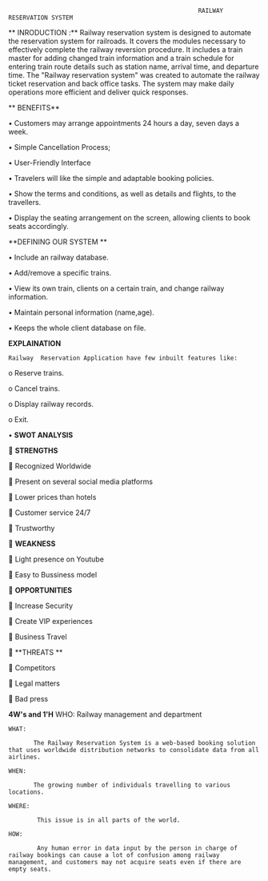                                                          RAILWAY RESERVATION SYSTEM 
  ** INRODUCTION :**
Railway reservation system is designed to automate the reservation system for railroads. It covers the modules necessary to effectively complete the railway reversion procedure. It includes a train master for adding changed train information and a train schedule for entering train route details such as station name, arrival time, and departure time. The "Railway reservation system" was created to automate the railway ticket reservation and back office tasks. The system may make daily operations more efficient and deliver quick responses.
 
** BENEFITS** 

• Customers may arrange appointments 24 hours a day, seven days a week.

• Simple Cancellation Process; 

• User-Friendly Interface

• Travelers will like the simple and adaptable booking policies.

• Show the terms and conditions, as well as details and flights, to the travellers.

• Display the seating arrangement on the screen, allowing clients to book seats accordingly.

**DEFINING OUR SYSTEM **

• Include an railway database.

• Add/remove a specific trains.

• View its own train, clients on a certain train, and change railway information.

• Maintain personal information (name,age).

• Keeps the whole client database on file.


**EXPLAINATION**

	Railway  Reservation Application have few inbuilt features like:
	
o	Reserve trains.

o	Cancel trains.

o	Display railway records.

o	Exit.

•	**SWOT ANALYSIS**

	**STRENGTHS**

  	Recognized Worldwide
  
  	Present on several social media platforms 
  
  	Lower prices than hotels
  
  	Customer service 24/7
  
  	Trustworthy    

	**WEAKNESS**

  	Light presence on Youtube 
  
  	Easy to Bussiness model 

	**OPPORTUNITIES**

  	Increase Security
  
  	Create VIP experiences
  
  	Business Travel 
  
	**THREATS **

  	Competitors
  
  	Legal matters
  
  	Bad press 
  
  
  **4W's and 1'H**
    WHO:
           Railway management and department
	   
    WHAT:
    
           The Railway Reservation System is a web-based booking solution that uses worldwide distribution networks to consolidate data from all airlines.
	   
    WHEN:
    
           The growing number of individuals travelling to various locations.
	   
    WHERE:
    
            This issue is in all parts of the world.
	    
    HOW:
    
            Any human error in data input by the person in charge of railway bookings can cause a lot of confusion among railway management, and customers may not acquire seats even if there are empty seats.
            
            
  
     



